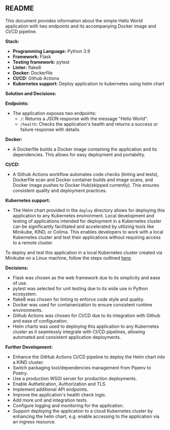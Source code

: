 ## README

This document provides information about the simple Hello World application with two endpoints and its accompanying Docker image and CI/CD pipeline.

**Stack:**

* **Programming Language:** Python 3.9
* **Framework:** Flask
* **Testing framework:** pytest
* **Linter:** flake8
* **Docker:** Dockerfile
* **CI/CD:** Github Actions
* **Kubernetes support:** Deploy application to kubernetes using helm chart

**Solution and Decisions:**

**Endpoints:**

* The application exposes two endpoints:
    * `/`: Returns a JSON response with the message "Hello World".
    * `/health`: Checks the application's health and returns a success or failure response with details.

**Docker:**

* A Dockerfile builds a Docker image containing the application and its dependencies. This allows for easy deployment and portability.

**CI/CD:**

* A Github Actions workflow automates code checks (linting and tests), Dockerfile scan and Docker container builds and image scans, and Docker image pushes to Docker Hub(skipped currently). This ensures consistent quality and deployment practices.

**Kubernetes support:** 

* The Helm chart provided in the `deploy` directory allows for deploying this application to any Kubernetes environment. Local development and testing of applications intended for deployment in a Kubernetes cluster can be significantly facilitated and accelerated by utilizing tools like Minikube, KIND, or Colima. This enables developers to work with a local Kubernetes cluster and test their applications without requiring access to a remote cluster.

To deploy and test this application in a local Kubernetes cluster created via Minikube on a Linux machine, follow the steps outlined [here](deploy/minikube-deployment-steps.md).



**Decisions:**

* Flask was chosen as the web framework due to its simplicity and ease of use.
* pytest was selected for unit testing due to its wide use in Python ecosystem.
* flake8 was chosen for linting to enforce code style and quality.
* Docker was used for containerization to ensure consistent runtime environments.
* Github Actions was chosen for CI/CD due to its integration with Github and ease of configuration.
* Helm charts was used to deploying this application to any Kubernetes cluster as it seamlessly integrate with CI/CD pipelines, allowing automated and consistent application deployments.

**Further Development:**

* Enhance the GitHub Actions CI/CD pipeline to deploy the Helm chart into a KIND cluster. 
* Switch packaging tool/dependencies management from Pipenv to Poetry.
* Use a production WSGI server for production deployments.
* Enable Authetication, Authorization and TLS.
* Implement additional API endpoints.
* Improve the application's health check logic.
* Add more unit and integration tests.
* Configure logging and monitoring for the application.
* Support deploying the application to a cloud Kubernetes cluster by enhancing the helm chart, e.g. enable accessing to the application via an ingress resource.

